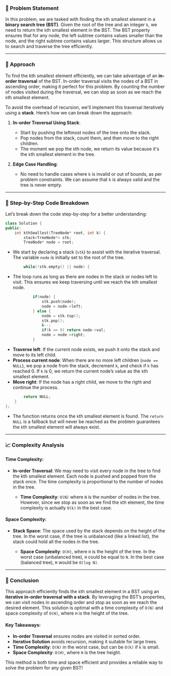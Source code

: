 ### 🚀 Problem Statement

In this problem, we are tasked with finding the `k`th smallest element in a **binary search tree (BST)**. Given the root of the tree and an integer `k`, we need to return the `k`th smallest element in the BST. The BST property ensures that for any node, the left subtree contains values smaller than the node, and the right subtree contains values larger. This structure allows us to search and traverse the tree efficiently.

---

### 🧠 Approach

To find the kth smallest element efficiently, we can take advantage of an **in-order traversal** of the BST. In-order traversal visits the nodes of a BST in ascending order, making it perfect for this problem. By counting the number of nodes visited during the traversal, we can stop as soon as we reach the `k`th smallest element.

To avoid the overhead of recursion, we'll implement this traversal iteratively using a **stack**. Here’s how we can break down the approach:

1. **In-order Traversal Using Stack**:
   - Start by pushing the leftmost nodes of the tree onto the stack.
   - Pop nodes from the stack, count them, and then move to the right children.
   - The moment we pop the `k`th node, we return its value because it's the `k`th smallest element in the tree.

2. **Edge Case Handling**:
   - No need to handle cases where `k` is invalid or out of bounds, as per problem constraints. We can assume that `k` is always valid and the tree is never empty.

---

### 🔨 Step-by-Step Code Breakdown

Let’s break down the code step-by-step for a better understanding:

```cpp
class Solution {
public:
    int kthSmallest(TreeNode* root, int k) {
        stack<TreeNode*> stk;
        TreeNode* node = root;
```

- We start by declaring a stack (`stk`) to assist with the iterative traversal. The variable `node` is initially set to the root of the tree.

```cpp
        while(!stk.empty() || node) {
```

- The loop runs as long as there are nodes in the stack or nodes left to visit. This ensures we keep traversing until we reach the kth smallest node.

```cpp
            if(node) {
                stk.push(node);
                node = node->left;
            } else {
                node = stk.top();
                stk.pop();
                k--;
                if(k == 0) return node->val;
                node = node->right;
            }
```

- **Traverse left**: If the current node exists, we push it onto the stack and move to its left child.
- **Process current node**: When there are no more left children (`node == NULL`), we pop a node from the stack, decrement `k`, and check if `k` has reached 0. If `k` is 0, we return the current node’s value as the `k`th smallest element.
- **Move right**: If the node has a right child, we move to the right and continue the process.

```cpp
        return NULL;
    }
};
```

- The function returns once the `k`th smallest element is found. The `return NULL` is a fallback but will never be reached as the problem guarantees the `k`th smallest element will always exist.

---

### 📈 Complexity Analysis

#### Time Complexity:
- **In-order Traversal**: We may need to visit every node in the tree to find the kth smallest element. Each node is pushed and popped from the stack once. The time complexity is proportional to the number of nodes in the tree.
  
  - **Time Complexity**: `O(N)` where `N` is the number of nodes in the tree. However, since we stop as soon as we find the `k`th element, the time complexity is actually `O(k)` in the best case.

#### Space Complexity:
- **Stack Space**: The space used by the stack depends on the height of the tree. In the worst case, if the tree is unbalanced (like a linked list), the stack could hold all the nodes in the tree.
  
  - **Space Complexity**: `O(H)`, where `H` is the height of the tree. In the worst case (unbalanced tree), `H` could be equal to `N`. In the best case (balanced tree), `H` would be `O(log N)`.

---

### 🏁 Conclusion

This approach efficiently finds the `k`th smallest element in a BST using an **iterative in-order traversal with a stack**. By leveraging the BST’s properties, we can visit nodes in ascending order and stop as soon as we reach the desired element. This solution is optimal with a time complexity of `O(N)` and space complexity of `O(H)`, where `H` is the height of the tree.

#### Key Takeaways:
- **In-order Traversal** ensures nodes are visited in sorted order.
- **Iterative Solution** avoids recursion, making it suitable for large trees.
- **Time Complexity**: `O(N)` in the worst case, but can be `O(k)` if `k` is small.
- **Space Complexity**: `O(H)`, where `H` is the tree height.

This method is both time and space efficient and provides a reliable way to solve the problem for any given BST!